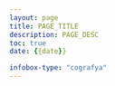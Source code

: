 ```yaml
---
layout: page
title: PAGE_TITLE
description: PAGE_DESC
toc: true
date: {{date}}

infobox-type: "cografya"
---
```

